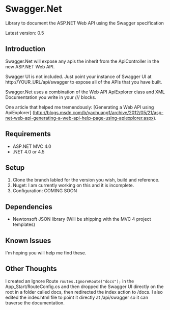 Swagger.Net
===========

Library to document the ASP.NET Web API using the Swagger specification

Latest version: 0.5

Introduction
------------

Swagger.Net will expose any apis the inherit from the ApiController in the new ASP.NET Web API.

Swagger UI is not included.  Just point your instance of Swagger UI at http://YOUR_URL/api/swagger to expose all of the APIs that you have built.  

Swagger.Net uses a combination of the Web API ApiExplorer class and XML Documentation you write in your /// blocks.

One article that helped me tremendously: [Generating a Web API using ApiExplorer] (http://blogs.msdn.com/b/yaohuang1/archive/2012/05/21/asp-net-web-api-generating-a-web-api-help-page-using-apiexplorer.aspx).

Requirements
------------

+ ASP.NET MVC 4.0
+ .NET 4.0 or 4.5

Setup
-----

1. Clone the branch labled for the version you wish, build and reference.
2. Nuget: I am currently working on this and it is incomplete.
3. Configuration: COMING SOON

Dependencies
------------
+ Newtonsoft JSON library (Will be shipping with the MVC 4 project templates)

Known Issues
------------

I'm hoping you will help me find these.


Other Thoughts
--------------

I created an Ignore Route `routes.IgnoreRoute("docs");` in the App_Start/RouteConfig.cs and then dropped the Swagger UI directly on the root in a folder called docs, then redirected the index action to /docs.  I also edited the index.html file to point it directly at /api/swagger so it can traverse the documentation.
